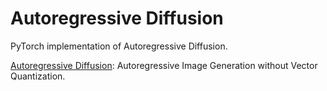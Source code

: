# Autoregressive Diffusion

PyTorch implementation of Autoregressive Diffusion.

[Autoregressive Diffusion](https://arxiv.org/abs/2406.11838): Autoregressive Image Generation without Vector Quantization.
